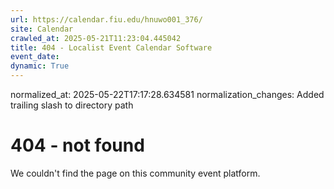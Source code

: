 ```yaml
---
url: https://calendar.fiu.edu/hnuwo001_376/
site: Calendar
crawled_at: 2025-05-21T11:23:04.445042
title: 404 - Localist Event Calendar Software
event_date: 
dynamic: True
---
```

normalized_at: 2025-05-22T17:17:28.634581
normalization_changes: Added trailing slash to directory path

# 404 - not found
We couldn't find the page on this community event platform.
